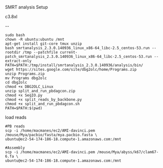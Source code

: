 SMRT analysis Setup

c3.8xl

--

	sudo bash
	chown -R ubuntu:ubuntu /mnt
	apt-get install git-core tmux unzip
	bash smrtanalysis_2.3.0.140936_linux_x86-64_libc-2.5_centos-53.run --rootdir /tmp --patchfile current-patch_smrtanalysis_2.3.0.140936_linux_x86-64_libc-2.5_centos-53.run --extract-only
	PATH=$PATH:/tmp/install/smrtanalysis_2.3.0.140936/analysis/bin/
	wget https://sites.google.com/site/dbg2olc/home/Programs.zip
	unzip Programs.zip
	mv Programs dbg2olc
	cd dbg2olc
	chmod +x DBG2OLC_Linux
	unzip split_and_run_pbdagcon.zip
	chmod +x SeqIO.py
	chmod +x split_reads_by_backbone.py
	chmod +x split_and_run_pbdagcon.sh
	PATH=$PATH:$(pwd)
	
load reads

	#PB reads
	scp -i /home/macmanes/ec2/AMI-davinci.pem /mouse/Mya/pacbio/fasta/mya.pacbio.fasta \
	ubuntu@ec2-54-174-186-18.compute-1.amazonaws.com:/mnt
	
	#Assembly
	scp -i /home/macmanes/ec2/AMI-davinci.pem /mouse/Mya/abyss/k67/clam67-6.fa \
	ubuntu@ec2-54-174-186-18.compute-1.amazonaws.com:/mnt
	